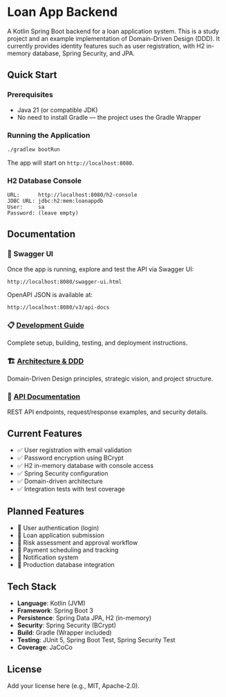 # Loan App Backend

A Kotlin Spring Boot backend for a loan application system. This is a study project and an example implementation of Domain-Driven Design (DDD). It currently provides identity features such as user registration, with H2 in-memory database, Spring Security, and JPA.

## Quick Start

### Prerequisites
- Java 21 (or compatible JDK)
- No need to install Gradle — the project uses the Gradle Wrapper

### Running the Application
```bash
./gradlew bootRun
```

The app will start on `http://localhost:8080`.

### H2 Database Console
```text
URL:      http://localhost:8080/h2-console
JDBC URL: jdbc:h2:mem:loanappdb
User:     sa
Password: (leave empty)
```

## Documentation

### 📖 Swagger UI
Once the app is running, explore and test the API via Swagger UI:
```
http://localhost:8080/swagger-ui.html
```
OpenAPI JSON is available at:
```
http://localhost:8080/v3/api-docs
```

### 📋 [Development Guide](docs/development.md)
Complete setup, building, testing, and deployment instructions.

### 🏗️ [Architecture & DDD](docs/architecture.md)
Domain-Driven Design principles, strategic vision, and project structure.

### 🔌 [API Documentation](docs/api.md)
REST API endpoints, request/response examples, and security details.

## Current Features

- ✅ User registration with email validation
- ✅ Password encryption using BCrypt
- ✅ H2 in-memory database with console access
- ✅ Spring Security configuration
- ✅ Domain-driven architecture
- ✅ Integration tests with test coverage

## Planned Features

- 🔄 User authentication (login)
- 🔄 Loan application submission
- 🔄 Risk assessment and approval workflow
- 🔄 Payment scheduling and tracking
- 🔄 Notification system
- 🔄 Production database integration

## Tech Stack

- **Language**: Kotlin (JVM)
- **Framework**: Spring Boot 3
- **Persistence**: Spring Data JPA, H2 (in-memory)
- **Security**: Spring Security (BCrypt)
- **Build**: Gradle (Wrapper included)
- **Testing**: JUnit 5, Spring Boot Test, Spring Security Test
- **Coverage**: JaCoCo

## License

Add your license here (e.g., MIT, Apache-2.0).
